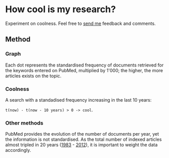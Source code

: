 # How cool is my research?

Experiment on coolness. Feel free to [send me](http://samuelcroset.com/contact) feedback and comments.

## Method

### Graph

Each dot represents the standardised frequency of documents retrieved for the keywords entered on PubMed, multiplied by 1'000; the higher, the more articles exists on the topic.

### Coolness

A search with a standadised frequency increasing in the last 10 years:

`t(now) - t(now - 10 years) > 0 -> cool`.

### Other methods

PubMed provides the evolution of the number of documents per year, yet the information is not standardised. As the total number of indexed articles almost tripled in 20 years ([1983](http://www.ncbi.nlm.nih.gov/pubmed/?term=1983%2F01%2F01%3A1983%2F12%2F31%5Bedat%5D) - [2012](http://www.ncbi.nlm.nih.gov/pubmed/?term=2012%2F01%2F01%3A2012%2F12%2F31%5Bedat%5D)), it is important to weight the data accordingly.
